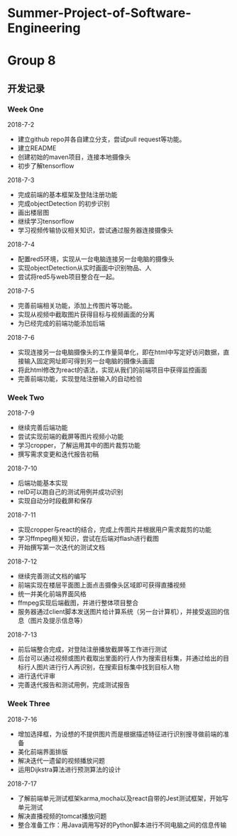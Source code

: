 # Summer-Project-of-Software-Engineering
# Group 8
## 开发记录
### Week One
2018-7-2
- 建立github repo并各自建立分支，尝试pull request等功能。
- 建立README
- 创建初始的maven项目，连接本地摄像头
- 初步了解tensorflow

2018-7-3
- 完成前端的基本框架及登陆注册功能
- 完成objectDetection 的初步识别
- 画出楼层图
- 继续学习tensorflow
- 学习视频传输协议相关知识，尝试通过服务器连接摄像头

2018-7-4
- 配置red5环境，实现从一台电脑连接另一台电脑的摄像头
- 实现objectDetection从实时画面中识别物品、人
- 尝试将red5与web项目整合在一起。

2018-7-5
- 完善前端相关功能，添加上传图片等功能。
- 实现从视频中截取图片获得目标与视频画面的分离
- 为已经完成的前端功能添加后端

2018-7-6
- 实现连接另一台电脑摄像头的工作量简单化，即在html中写定好访问数据，直接输入固定网址即可得到另一台电脑的摄像头画面
- 将此html修改为react的语法，实现从我们的前端项目中获得监控画面
- 完善前端功能，实现登陆注册输入的自动检验

### Week Two
2018-7-9
- 继续完善后端功能
- 尝试实现前端的截屏等图片视频小功能
- 学习cropper，了解运用其中的图片裁剪功能
- 撰写需求变更和迭代报告初稿

2018-7-10
- 后端功能基本实现
- reID可以跑自己的测试用例并成功识别
- 实现自动分时段截屏和保存

2018-7-11
- 实现cropper与react的结合，完成上传图片并根据用户需求裁剪的功能
- 学习ffmpeg相关知识，尝试在后端对flash进行截图
- 开始撰写第一次迭代的测试文档

2018-7-12
- 继续完善测试文档的编写
- 前端实现在楼层平面图上面点击摄像头区域即可获得直播视频
- 统一并美化前端界面风格
- ffmpeg实现后端截图，并进行整体项目整合
- 服务器通过client脚本发送图片给计算系统（另一台计算机），并接受返回的信息（图片及提示信息等）

2018-7-13
- 前后端整合完成，对登陆注册播放截屏等工作进行测试
- 后台可以通过视频或图片截取出里面的行人作为搜索目标集，并通过给出的目标行人图片进行行人再识别，在搜索目标集中找到目标人物
- 进行迭代评审
- 完善迭代报告和测试用例，完成测试报告

### Week Three
2018-7-16
- 增加选择框，为设想的不提供图片而是根据描述特征进行识别搜寻做前端的准备
- 美化前端界面排版
- 解决迭代一遗留的视频播放问题
- 运用Dijkstra算法进行预测算法的设计

2018-7-17
- 了解前端单元测试框架karma,mocha以及react自带的Jest测试框架，开始写单元测试
- 解决直播视频的tomcat播放问题
- 整合准备工作：用Java调用写好的Python脚本进行不同电脑之间的信息传输

